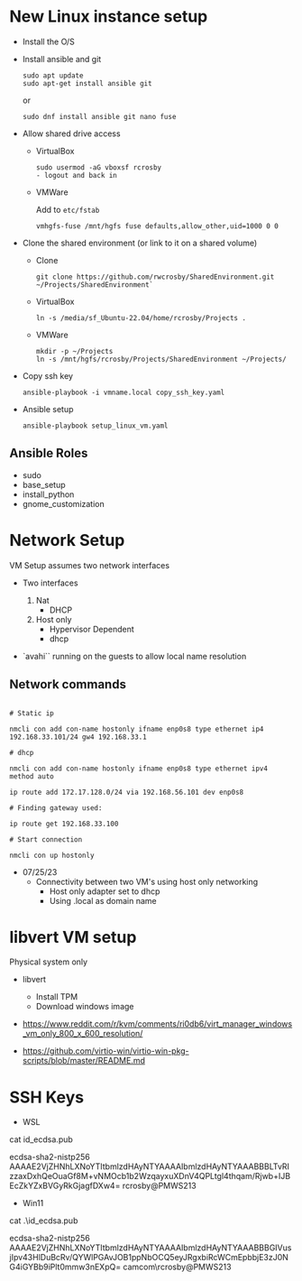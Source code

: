 # New Linux instance setup

- Install the O/S

- Install ansible and git

    ```shell
    sudo apt update
    sudo apt-get install ansible git
    ```

    or

    ```shell
    sudo dnf install ansible git nano fuse
    ```

- Allow shared drive access

    - VirtualBox

        ```shell
        sudo usermod -aG vboxsf rcrosby
        - logout and back in

    - VMWare

        Add to `etc/fstab`

        ```shell
        vmhgfs-fuse /mnt/hgfs fuse defaults,allow_other,uid=1000 0 0
        ```

- Clone the shared environment (or link to it on a shared volume)

    - Clone

        ```shell
        git clone https://github.com/rwcrosby/SharedEnvironment.git ~/Projects/SharedEnvironment`
        ```

    - VirtualBox

        ```shell
        ln -s /media/sf_Ubuntu-22.04/home/rcrosby/Projects .
        ```
    - VMWare

        ```shell
        mkdir -p ~/Projects
        ln -s /mnt/hgfs/rcrosby/Projects/SharedEnvironment ~/Projects/
        ```

- Copy ssh key

    ```shell
    ansible-playbook -i vmname.local copy_ssh_key.yaml
    ``````

- Ansible setup

    ```shell
    ansible-playbook setup_linux_vm.yaml
    ``````

## Ansible Roles

- sudo
- base_setup
- install_python
- gnome_customization

# Network Setup

VM Setup assumes two network interfaces

- Two interfaces
    1. Nat
        - DHCP
    2. Host only 
        - Hypervisor Dependent
        - dhcp

- `avahi`` running on the guests to allow local name resolution

## Network commands

```shell

# Static ip

nmcli con add con-name hostonly ifname enp0s8 type ethernet ip4 192.168.33.101/24 gw4 192.168.33.1

# dhcp

nmcli con add con-name hostonly ifname enp0s8 type ethernet ipv4 method auto

ip route add 172.17.128.0/24 via 192.168.56.101 dev enp0s8

# Finding gateway used:

ip route get 192.168.33.100

# Start connection

nmcli con up hostonly

```

- 07/25/23
    - Connectivity between two VM's using host only networking
        - Host only adapter set to dhcp
        - Using .local as domain name


# libvert VM setup

Physical system only

- libvert
    - Install TPM
    - Download windows image

- https://www.reddit.com/r/kvm/comments/ri0db6/virt_manager_windows_vm_only_800_x_600_resolution/

- https://github.com/virtio-win/virtio-win-pkg-scripts/blob/master/README.md


# SSH Keys

- WSL

cat id_ecdsa.pub

ecdsa-sha2-nistp256 AAAAE2VjZHNhLXNoYTItbmlzdHAyNTYAAAAIbmlzdHAyNTYAAABBBLTvRIzzaxDxhQeOuaGf8M+vNMOcb1b2WzqayxuXDnV4QPLtgl4thqam/Rjwb+IJBEcZkYZxBVGyRkGjagfDXw4= rcrosby@PMWS213

- Win11

cat .\id_ecdsa.pub


ecdsa-sha2-nistp256 AAAAE2VjZHNhLXNoYTItbmlzdHAyNTYAAAAIbmlzdHAyNTYAAABBBGIVusjIpv43HlDuBcRv/QYWlPGAvJOB1ppNbOCQ5eyJRgxbiRcWCmEpbbjE3zJ0NG4iGYBb9iPlt0mmw3nEXpQ= camcom\rcrosby@PMWS213
